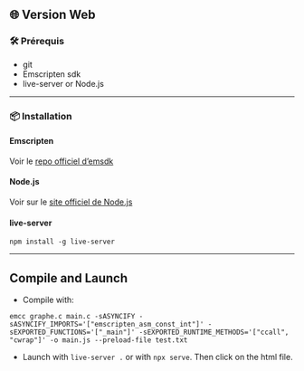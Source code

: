 ## 🌐 Version Web

### 🛠️ Prérequis

- git
- Emscripten sdk
- live-server or Node.js

---

### 📦 Installation

#### Emscripten

Voir le [repo officiel d’emsdk](https://github.com/emscripten-core/emsdk)

####  Node.js 

Voir sur le [site officiel de Node.js](https://nodejs.org/en)

#### live-server

```
npm install -g live-server
```

---

## Compile and Launch

- Compile with:
```
emcc graphe.c main.c -sASYNCIFY -sASYNCIFY_IMPORTS='["emscripten_asm_const_int"]' -sEXPORTED_FUNCTIONS='["_main"]' -sEXPORTED_RUNTIME_METHODS='["ccall", "cwrap"]' -o main.js --preload-file test.txt
```

- Launch with `live-server .` or with `npx serve`. Then click on the html file.